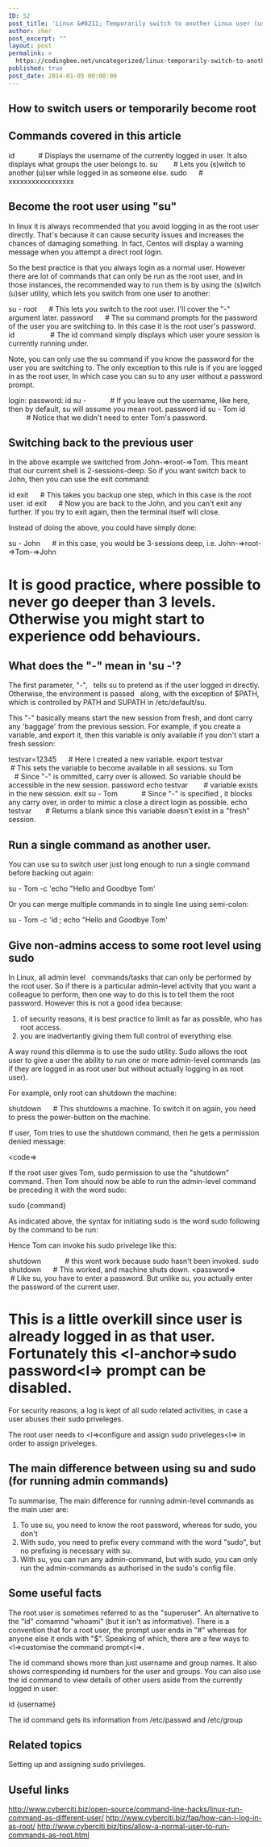 ```yaml
---
ID: 52
post_title: 'Linux &#8211; Temporarily switch to another Linux user (using su)'
author: sher
post_excerpt: ""
layout: post
permalink: >
  https://codingbee.net/uncategorized/linux-temporarily-switch-to-another-linux-user-using-su
published: true
post_date: 2014-01-05 00:00:00
---
```

## How to switch users or temporarily become root

## Commands covered in this article
id              # Displays the username of the currently logged in user. It also displays what groups the user belongs to.
su          # Lets you (s)witch to another (u)ser while logged in as someone else.
sudo        # xxxxxxxxxxxxxxxxx

## Become the root user using "su"
In linux it is always recommended that you avoid logging in as the root user directly. That's because it can cause security issues and increases the chances of damaging something. In fact, Centos will display a warning message when you attempt a direct root login.

So the best practice is that you always login as a normal user. However there are lot of commands that can only be run as the root user, and in those instances, the recommended way to run them is by using the (s)witch (u)ser utility, which lets you switch from one user to another:

su - root       # This lets you switch to the root user. I'll cover the "-" argument later.
password       # The su command prompts for the password of the user you are switching to. In this case it is the root user's password.
id                      # The id command simply displays which user youre session is currently running under.

Note, you can only use the su command if you know the password for the user you are switching to. The only exception to this rule is if you are logged in as the root user, In which case you can su to any user without a password prompt.

login:
password:
id
su -              # If you leave out the username, like here, then by default, su will assume you mean root.
password
id
su - Tom
id                      # Notice that we didn't need to enter Tom's password.

## Switching back to the previous user
In the above example we switched from John-=>root-=>Tom. This meant that our current shell is 2-sessions-deep. So if you want switch back to John, then you can use the exit command:

id
exit       # This takes you backup one step, which in this case is the root user.
id
exit        # Now you are back to the John, and you can't exit any further. If you try to exit again, then the terminal itself will close.

Instead of doing the above, you could have simply done:

su - John       # in this case, you would be 3-sessions deep, i.e. John-=>root-=>Tom-=>John
# It is good practice, where possible to never go deeper than 3 levels. Otherwise you might start to experience odd behaviours.

## What does the "-" mean in 'su -'?

The first parameter, "-",   tells su to pretend as if the user logged in directly. Otherwise, the environment is passed   along, with the exception of $PATH, which is controlled by PATH and SUPATH in /etc/default/su.

This "-" basically means start the new session from fresh, and dont carry any 'baggage' from the previous session. For example, if you create a variable, and export it, then this variable is only available if you don't start a fresh session:

testvar=12345       # Here I created a new variable.
export testvar                     # This sets the variable to become available in all sessions.
su Tom                     # Since "-" is ommitted, carry over is allowed. So variable should be accessible in the new session.
password
echo testvar          # variable exists in the new session.
exit
su - Tom               # Since "-" is specified , it blocks any carry over, in order to mimic a close a direct login as possible.
echo testvar       # Returns a blank since this variable doesn't exist in a "fresh" session.

## Run a single command as another user.
You can use su to switch user just long enough to run a single command before backing out again:

su - Tom -c 'echo "Hello and Goodbye Tom'

Or you can merge multiple commands in to single line using semi-colon:

su - Tom -c 'id ; echo "Hello and Goodbye Tom'

## Give non-admins access to some root level using sudo
In Linux, all admin level   commands/tasks that can only be performed by the root user. So if there is a particular admin-level activity that you want a colleague to perform, then one way to do this is to tell them the root password. However this is not a good idea because:
1. of security reasons, it is best practice to limit as far as possible, who has root access.
2. you are inadvertantly giving them full control of everything else.

A way round this dilemma is to use the sudo utility. Sudo allows the root user to give a user the ability to run one or more admin-level commands (as if they are logged in as root user but without actually logging in as root user).

For example, only root can shutdown the machine:

shutdown       # This shutdowns a machine. To switch it on again, you need to press the power-button on the machine.

If user, Tom tries to use the shutdown command, then he gets a permission denied message:

&lt;code=>

If the root user gives Tom, sudo permission to use the "shutdown" command. Then Tom should now be able to run the admin-level command be preceding it with the word sudo:

sudo {command}

As indicated above, the syntax for initiating sudo is the word sudo following by the command to be run:

Hence Tom can invoke his sudo privelege like this:

shutdown              # this wont work because sudo hasn't been invoked.
sudo shutdown       # This worked, and machine shuts down.
&lt;password=>              # Like su, you have to enter a password. But unlike su, you actually enter the password of the current user.
# This is a little overkill since user is already logged in as that user. Fortunately this &lt;l-anchor=>sudo password&lt;l=> prompt can be disabled.

For security reasons, a log is kept of all sudo related activities, in case a user abuses their sudo priveleges.

The root user needs to &lt;l=>configure and assign sudo priveleges&lt;l=> in order to assign priveleges.

## The main difference between using su and sudo (for running admin commands)
To summarise, The main difference for running admin-level commands as the main user are:

1. To use su, you need to know the root password, whereas for sudo, you don't
2. With sudo, you need to prefix every command with the word "sudo", but no prefixing is necessary with su.
3. With su, you can run any admin-command, but with sudo, you can only run the admin-commands as authorised in the sudo's config file.

## Some useful facts
The root user is sometimes referred to as the "superuser".
An alternative to the "id" comamnd "whoami" (but it isn't as informative).
There is a convention that for a root user, the prompt user ends in "#" whereas for anyone else it ends with "$". Speaking of which, there are a few ways to &lt;l=>customise the command prompt&lt;l=>.

The id command shows more than just username and group names. It also shows corresponding id numbers for the user and groups. You can also use the id command to view details of other users aside from the currently logged in user:

id {username}

The id command gets its information from /etc/passwd and /etc/group

## Related topics
Setting up and assigning sudo privileges.

## Useful links
http://www.cyberciti.biz/open-source/command-line-hacks/linux-run-command-as-different-user/
http://www.cyberciti.biz/faq/how-can-i-log-in-as-root/
http://www.cyberciti.biz/tips/allow-a-normal-user-to-run-commands-as-root.html
